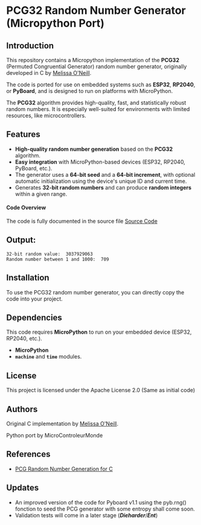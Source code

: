 # PCG32 Random Number Generator (Micropython Port)

## Introduction
This repository contains a Micropython implementation of the **PCG32** (Permuted Congruential Generator) random number generator, originally developed in C by [Melissa O'Neill](http://www.pcg-random.org). 

The code is ported for use on embedded systems such as **ESP32**, **RP2040**, or **PyBoard**, and is designed to run on platforms with MicroPython.

The **PCG32** algorithm provides high-quality, fast, and statistically robust random numbers. It is especially well-suited for environments with limited resources, like microcontrollers.

## Features
- **High-quality random number generation** based on the **PCG32** algorithm.
- **Easy integration** with MicroPython-based devices (ESP32, RP2040, PyBoard, etc.).
- The generator uses a **64-bit seed** and a **64-bit increment**, with optional automatic initialization using the device's unique ID and current time.
- Generates **32-bit random numbers** and can produce **random integers** within a given range.
  
#### Code Overview
The code is fully documented in the source file
[Source Code](https://github.com/MicroControleurMonde/PCG32_Port/blob/main/PCG32_Minimal_Port_PyBoard.py)

## Output:
```
32-bit random value:  3037929063
Random number between 1 and 1000:  709
```
## Installation
To use the PCG32 random number generator, you can directly copy the code into your project.

## Dependencies
This code requires **MicroPython** to run on your embedded device (ESP32, RP2040, etc.).
- **MicroPython**
- **`machine`** and **`time`** modules.

## License
This project is licensed under the Apache License 2.0 (Same as initial code)

## Authors
Original C implementation by [Melissa O'Neill](http://www.pcg-random.org).  

Python port by MicroControleurMonde

## References
- [PCG Random Number Generation for C](https://www.pcg-random.org/download.html)

## Updates
- An improved version of the code for Pyboard v1.1 using the pyb.rng() fonction to seed the PCG generator with some entropy shall come soon.
- Validation tests will come in a later stage (***Dieharder***/***Ent***)
